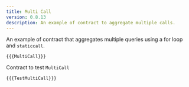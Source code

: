 ```yaml
---
title: Multi Call
version: 0.8.13
description: An example of contract to aggregate multiple calls.
---
```


An example of contract that aggregates multiple queries using a for loop and `staticcall`.

```solidity
{{{MultiCall}}}
```

Contract to test `MultiCall`

```solidity
{{{TestMultiCall}}}
```
